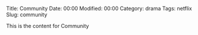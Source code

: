Title: Community
Date:  00:00
Modified:  00:00
Category: drama
Tags: netflix
Slug: community

This is the content for Community